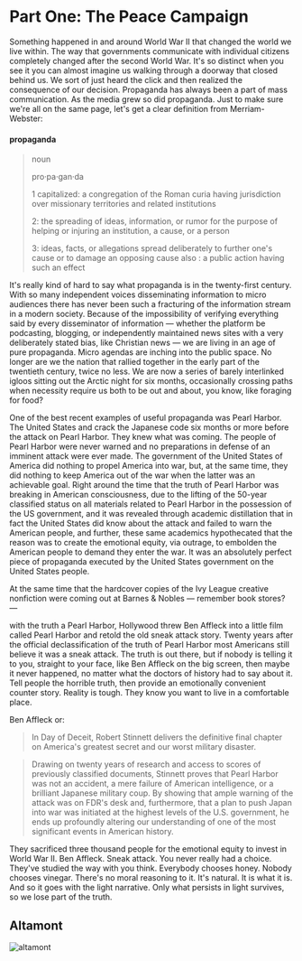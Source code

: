 Part One: The Peace Campaign
===================================


Something happened in and around World War II that changed the world we live within.
The way that governments communicate with individual citizens completely changed after the second World War.
It's so distinct when you see it you can almost imagine us walking through a doorway that closed behind us.
We sort of just heard the click and then realized the consequence of our decision.
Propaganda has always been a part of mass communication.
As the media grew so did propaganda.
Just to make sure we're all on the same page,
let's get a clear definition from Merriam-Webster:

#### propaganda 

>noun
>
>
>pro·​pa·​gan·​da
>
>
>1 capitalized: a congregation of the Roman curia having jurisdiction over missionary territories and related institutions
>
>2: the spreading of ideas, information, or rumor for the purpose of helping or injuring an institution, a cause, or a person
>
>3: ideas, facts, or allegations spread deliberately to further one's cause or to damage an opposing cause also : a public action having such an effect


It's really kind of hard to say what propaganda is in the twenty-first century.
With so many independent voices disseminating information to micro audiences there has never been such a fracturing of the information stream in a modern society.
Because of the impossibility of verifying everything said by every disseminator of information
&mdash;
whether the platform be podcasting,
blogging,
or independently maintained news sites with a very deliberately stated bias,
like Christian news
&mdash;
we are living in an age of pure propaganda.
Micro agendas are inching into the public space.
No longer are we the nation that rallied together in the early part of the twentieth century,
twice no less.
We are now a series of barely interlinked igloos sitting out the Arctic night for six months,
occasionally crossing paths when necessity require us both to be out and about,
you know,
like foraging for food?


One of the best recent examples of useful propaganda was Pearl Harbor.
The United States and crack the Japanese code six months or more before the attack on Pearl Harbor.
They knew what was coming.
The people of Pearl Harbor were never warned and no preparations in defense of an imminent attack were ever made.
The government of the United States of America did nothing to propel America into war,
but,
at the same time,
they did nothing to keep America out of the war when the latter was an achievable goal.
Right around the time that the truth of Pearl Harbor was breaking in American consciousness,
due to the lifting of the 50-year classified status on all materials related to Pearl Harbor in the possession of the US government,
and it was revealed through academic distillation that in fact the United States did know about the attack and failed to warn the American people,
and further,
these same academics hypothecated that the reason was to create the emotional equity,
via outrage,
to embolden the American people to demand they enter the war.
It was an absolutely perfect piece of propaganda executed by the United States government on the United States people.


At the same time that the hardcover copies of the Ivy League creative nonfiction were coming out at Barnes & Nobles
&mdash;
remember book stores?
&mdash;

with the truth a Pearl Harbor,
Hollywood threw Ben Affleck into a little film called Pearl Harbor and retold the old sneak attack story.
Twenty years after the official declassification of the truth of Pearl Harbor most Americans still believe it was a sneak attack.
The truth is out there,
but if nobody is telling it to you,
straight to your face,
like Ben Affleck on the big screen,
then maybe it never happened,
no matter what the doctors of history had to say about it.
Tell people the horrible truth,
then provide an emotionally convenient counter story.
Reality is tough.
They know you want to live in a comfortable place.

Ben Affleck or:

>In Day of Deceit, Robert Stinnett delivers the definitive final chapter on America's greatest secret and our worst military disaster.

>Drawing on twenty years of research and access to scores of previously classified documents, Stinnett proves that Pearl Harbor was not an accident, a mere failure of American intelligence, or a brilliant Japanese military coup. By showing that ample warning of the attack was on FDR's desk and, furthermore, that a plan to push Japan into war was initiated at the highest levels of the U.S. government, he ends up profoundly altering our understanding of one of the most significant events in American history.

They sacrificed three thousand people for the emotional equity to invest in World War II.
Ben Affleck.
Sneak attack.
You never really had a choice.
They've studied the way with you think.
Everybody chooses honey.
Nobody chooses vinegar.
There's no moral reasoning to it.
It's natural. 
It is what it is.
And so it goes with the light narrative.
Only what persists in light survives,
so we lose part of the truth.








Altamont
---------------





![altamont](https://media.newyorker.com/photos/5c9bbd692cb04a70c86db388/master/w_1600%2Cc_limit/altamont14.jpg)
